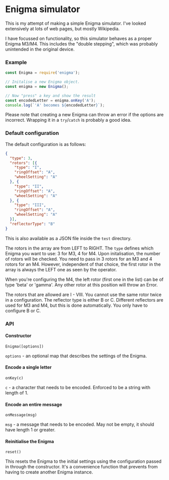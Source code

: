 # Enigma simulator

This is my attempt of making a simple Enigma simulator. I've looked extensively at lots of web pages, but mostly Wikipedia.

I have focussed on functionality, so this simulator behaves as a proper Enigma M3/M4. This includes the "double stepping", which was probably unintended in the original device.

### Example

```javascript
const Enigma = require('enigma');

// Initalise a new Enigma object.
const enigma = new Enigma();

// Now "press" a key and show the result
const encodedLetter = enigma.onKey('A');
console.log(`'A' becomes ${encodedLetter}`);
```

Please note that creating a new Enigma can throw an error if the options are incorrect. Wrapping it in a `try`/`catch` is probably a good idea.

### Default configuration

The default configuration is as follows:

```json
{
  "type": 3,
  "rotors": [{
    "type": "I",
    "ringOffset": "A",
    "wheelSetting": "A"
  }, {
    "type": "II",
    "ringOffset": "A",
    "wheelSetting": "A"
  }, {
    "type": "III",
    "ringOffset": "A",
    "wheelSetting": "A"
  }],
  "reflectorType": "B"
}
```

This is also available as a JSON file inside the `test` directory.

The rotors in the array are from LEFT to RIGHT. The `type` defines which Enigma you want to use: 3 for M3, 4 for M4. Upon initalisation, the number of rotors will be checked. You need to pass in 3 rotors for an M3 and 4 rotors for an M4. However, independent of that choice, the first rotor in the array is always the LEFT one as seen by the operator.

When you're configuring the M4, the left rotor (first one in the list) can be of type 'beta' or 'gamma'. Any other rotor at this position will throw an Error.

The rotors that are allowed are I - VIII. You cannot use the same rotor twice in a configuration. The reflector type is either B or C. Different reflectors are used for M3 and M4, but this is done automatically. You only have to configure B or C.

### API 

#### Constructor

`Enigma([options])`

`options` - an optional map that describes the settings of the Enigma.

#### Encode a single letter

`onKey(c)`

`c` - a character that needs to be encoded. Enforced to be a string with length of 1.

#### Encode an entire message

`onMessage(msg)`

`msg` - a message that needs to be encoded. May not be empty, it should have length 1 or greater.

#### Reinitialise the Enigma

`reset()`

This resets the Enigma to the initial settings using the configuration passed in through the constructor. It's a convenience function that prevents from having to create another Enigma instance.
